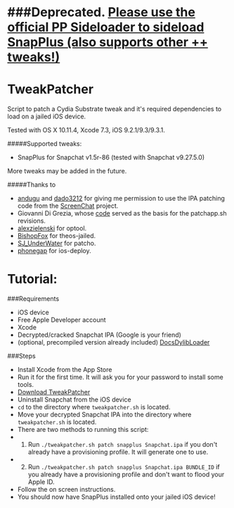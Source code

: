 ###Deprecated.
[Please use the official PP Sideloader to sideload SnapPlus (also supports other ++ tweaks!)](https://github.com/eni9889/ppsideloader)
=================

# TweakPatcher
Script to patch a Cydia Substrate tweak and it's required dependencies to load on a jailed iOS device.

Tested with OS X 10.11.4, Xcode 7.3, iOS 9.2.1/9.3/9.3.1.

#####Supported tweaks:

* SnapPlus for Snapchat v1.5r-86 (tested with Snapchat v9.27.5.0)

More tweaks may be added in the future.


#####Thanks to
* [andugu](https://github.com/andugu) and [dado3212](https://github.com/dado3212) for giving me permission to use the IPA patching code from the [ScreenChat](https://github.com/andugu/ScreenChat) project.
* Giovanni Di Grezia, whose [code](http://www.xgiovio.com/blog-photos-videos-other/blog/resign-your-ios-ipa-frameworks-and-plugins-included/) served as the basis for the patchapp.sh revisions.
* [alexzielenski](https://github.com/alexzielenski) for optool.
* [BishopFox](https://github.com/BishopFox) for theos-jailed.
* [SJ_UnderWater](http://www.tonymacx86.com/general-help/86205-patcho-simple-hex-binary-patcher.html) for patcho.
* [phonegap](https://github.com/phonegap/ios-deploy) for ios-deploy.


Tutorial:
============

###Requirements

* iOS device
* Free Apple Developer account
* Xcode
* Decrypted/cracked Snapchat IPA (Google is your friend)
* (optional, precompiled version already included) [DocsDylibLoader](https://github.com/Defying/DocsDylibLoader)


###Steps

* Install Xcode from the App Store
* Run it for the first time. It will ask you for your password to install some tools.
* [Download TweakPatcher](https://github.com/Defying/TweakPatcher/archive/master.zip)
* Uninstall Snapchat from the iOS device
* `cd` to the directory where `tweakpatcher.sh` is located.
* Move your decrypted Snapchat IPA into the directory where `tweakpatcher.sh` is located.
* There are two methods to running this script:
* 1) Run `./tweakpatcher.sh patch snapplus Snapchat.ipa` if you don't already have a provisioning profile. It will generate one to use.
* 2) Run `./tweakpatcher.sh patch snapplus Snapchat.ipa BUNDLE_ID` if you already have a provisioning profile and don't want to flood your Apple ID.
* Follow the on screen instructions.
* You should now have SnapPlus installed onto your jailed iOS device!
